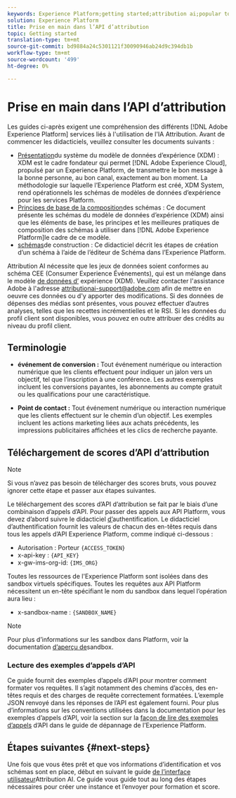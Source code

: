 ```yaml
---
keywords: Experience Platform;getting started;attribution ai;popular topics
solution: Experience Platform
title: Prise en main dans l’API d’attribution
topic: Getting started
translation-type: tm+mt
source-git-commit: bd9884a24c5301121f30090946ab24d9c394db1b
workflow-type: tm+mt
source-wordcount: '499'
ht-degree: 0%

---
```



# Prise en main dans l’API d’attribution

Les guides ci-après exigent une compréhension des différents [!DNL Adobe Experience Platform] services liés à l&#39;utilisation de l&#39;IA Attribution. Avant de commencer les didacticiels, veuillez consulter les documents suivants :

- [Présentation](../../xdm/home.md)du système du modèle de données d’expérience (XDM) : XDM est le cadre fondateur qui permet [!DNL Adobe Experience Cloud], propulsé par un Experience Platform, de transmettre le bon message à la bonne personne, au bon canal, exactement au bon moment. La méthodologie sur laquelle l’Experience Platform est créé, XDM System, rend opérationnels les schémas de modèles de données d’expérience pour les services Platform.
- [Principes de base de la composition](../../xdm/schema/composition.md)des schémas : Ce document présente les schémas du modèle de données d’expérience (XDM) ainsi que les éléments de base, les principes et les meilleures pratiques de composition des schémas à utiliser dans [!DNL Adobe Experience Platform]le cadre de ce modèle.
- [schémas](../../xdm/tutorials/create-schema-ui.md)de construction : Ce didacticiel décrit les étapes de création d’un schéma à l’aide de l’éditeur de Schéma dans l’Experience Platform.

Attribution AI nécessite que les jeux de données soient conformes au schéma CEE (Consumer Experience Événements), qui est un mélange dans le modèle [de données d’](../../xdm/home.md) expérience (XDM). Veuillez contacter l&#39;assistance Adobe à l&#39;adresse attributionai-support@adobe.com afin de mettre en oeuvre ces données ou d&#39;y apporter des modifications. Si des données de dépenses des médias sont présentes, vous pouvez effectuer d’autres analyses, telles que les recettes incrémentielles et le RSI. Si les données du profil client sont disponibles, vous pouvez en outre attribuer des crédits au niveau du profil client.

## Terminologie

- **événement de conversion :** Tout événement numérique ou interaction numérique que les clients effectuent pour indiquer un jalon vers un objectif, tel que l’inscription à une conférence. Les autres exemples incluent les conversions payantes, les abonnements au compte gratuit ou les qualifications pour une caractéristique.

- **Point de contact :** Tout événement numérique ou interaction numérique que les clients effectuent sur le chemin d’un objectif. Les exemples incluent les actions marketing liées aux achats précédents, les impressions publicitaires affichées et les clics de recherche payante.

## Téléchargement de scores d’API d’attribution

>[!NOTE]
>
>Si vous n’avez pas besoin de télécharger des scores bruts, vous pouvez ignorer cette étape et passer aux étapes [](#next-steps)suivantes.

Le téléchargement des scores d’API d’attribution se fait par le biais d’une combinaison d’appels d’API. Pour passer des appels aux API Platform, vous devez d’abord suivre le didacticiel [d’](../../tutorials/authentication.md)authentification. Le didacticiel d’authentification fournit les valeurs de chacun des en-têtes requis dans tous les appels d’API Experience Platform, comme indiqué ci-dessous :

- Autorisation : Porteur `{ACCESS_TOKEN}`
- x-api-key : `{API_KEY}`
- x-gw-ims-org-id: `{IMS_ORG}`

Toutes les ressources de l&#39;Experience Platform sont isolées dans des sandbox virtuels spécifiques. Toutes les requêtes aux API Platform nécessitent un en-tête spécifiant le nom du sandbox dans lequel l’opération aura lieu :

- x-sandbox-name : `{SANDBOX_NAME}`

>[!NOTE]
>
>Pour plus d’informations sur les sandbox dans Platform, voir la documentation [d’aperçu de](../../sandboxes/home.md)sandbox.

### Lecture des exemples d’appels d’API

Ce guide fournit des exemples d’appels d’API pour montrer comment formater vos requêtes. Il s’agit notamment des chemins d’accès, des en-têtes requis et des charges de requête correctement formatées. L’exemple JSON renvoyé dans les réponses de l’API est également fourni. Pour plus d’informations sur les conventions utilisées dans la documentation pour les exemples d’appels d’API, voir la section sur la [façon de lire des exemples d’appels](../../landing/troubleshooting.md) d’API dans le guide de dépannage de l’Experience Platform.

## Étapes suivantes {#next-steps}

Une fois que vous êtes prêt et que vos informations d’identification et vos schémas sont en place, début en suivant le guide [de l’interface utilisateur](./user-guide.md)Attribution AI. Ce guide vous guide tout au long des étapes nécessaires pour créer une instance et l’envoyer pour formation et score.